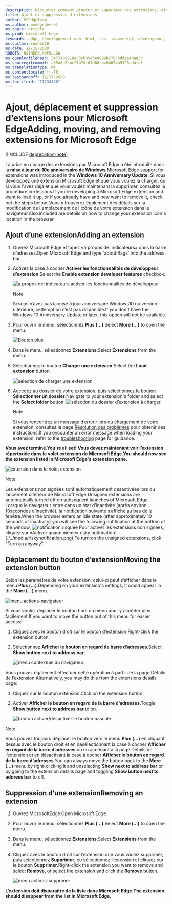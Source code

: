 ```yaml
---
description: Découvrez comment ajouter et supprimer des extensions, ainsi que déplacer le bouton d’une extension en regard de la barre d’adresses.
title: Ajout et suppression d’extensions
author: MSEdgeTeam
ms.author: msedgedevrel
ms.topic: article
ms.prod: microsoft-edge
keywords: edge, développement web, html, css, javascript, développeur, extension
ms.custom: seodec18
ms.date: 12/15/2020
ROBOTS: NOINDEX,NOFOLLOW
ms.openlocfilehash: 3473108918ec3cb3945e0999b27873ddea40aa5c
ms.sourcegitcommit: a35a6b5bbc21b7df61d08cbc6b074b5325ad4fef
ms.translationtype: MT
ms.contentlocale: fr-FR
ms.lasthandoff: 12/17/2020
ms.locfileid: "11233450"
---
```

# <span data-ttu-id="69c07-104">Ajout, déplacement et suppression d’extensions pour Microsoft Edge</span><span class="sxs-lookup"><span data-stu-id="69c07-104">Adding, moving, and removing extensions for Microsoft Edge</span></span>  

[!INCLUDE [deprecation-note](../includes/deprecation-note.md)]  

<span data-ttu-id="69c07-105">La prise en charge des extensions par Microsoft Edge a été introduite dans la **mise à jour du 10e anniversaire de Windows**.</span><span class="sxs-lookup"><span data-stu-id="69c07-105">Microsoft Edge support for extensions was introduced in the **Windows 10 Anniversary Update**.</span></span> <span data-ttu-id="69c07-106">Si vous développez une extension Microsoft Edge et que vous voulez la charger, ou si vous l'avez déjà et que vous voulez maintenant la supprimer, consultez la procédure ci-dessous.</span><span class="sxs-lookup"><span data-stu-id="69c07-106">If you're developing a Microsoft Edge extension and want to load it up, or if you already have and now want to remove it, check out the steps below.</span></span>
<span data-ttu-id="69c07-107">Vous y trouverez également des détails sur la modification de l'emplacement de l'icône de votre extension dans le navigateur.</span><span class="sxs-lookup"><span data-stu-id="69c07-107">Also included are details on how to change your extension icon's location in the browser.</span></span>

## <span data-ttu-id="69c07-108">Ajout d’une extension</span><span class="sxs-lookup"><span data-stu-id="69c07-108">Adding an extension</span></span>

1. <span data-ttu-id="69c07-109">Ouvrez Microsoft Edge et tapez «à propos de: indicateurs» dans la barre d’adresses.</span><span class="sxs-lookup"><span data-stu-id="69c07-109">Open Microsoft Edge and type 'about:flags' into the address bar.</span></span>

2. <span data-ttu-id="69c07-110">Activez la case à cocher **Activer les fonctionnalités de développeur d’extension**.</span><span class="sxs-lookup"><span data-stu-id="69c07-110">Select the **Enable extension developer features** checkbox.</span></span>

   ![à propos de: indicateurs activer les fonctionnalités de développeur](./../media/sideload-aboutflags.png)
   > [!NOTE]
   > <span data-ttu-id="69c07-112">Si vous n’avez pas la mise à jour anniversaire Windows10 ou version ultérieure, cette option n’est pas disponible.</span><span class="sxs-lookup"><span data-stu-id="69c07-112">If you don't have the Windows 10 Anniversary Update or later, this option will not be available.</span></span>

3. <span data-ttu-id="69c07-113">Pour ouvrir le menu, sélectionnez **Plus (...)**.</span><span class="sxs-lookup"><span data-stu-id="69c07-113">Select **More (...)** to open the menu.</span></span>

   ![Bouton plus](./../media/morebutton.png)  

4. <span data-ttu-id="69c07-115">Dans le menu, sélectionnez **Extensions**.</span><span class="sxs-lookup"><span data-stu-id="69c07-115">Select **Extensions** from the menu.</span></span>

5. <span data-ttu-id="69c07-116">Sélectionnez le bouton **Charger une extension**.</span><span class="sxs-lookup"><span data-stu-id="69c07-116">Select the **Load extension** button.</span></span>

   ![sélection de charger une extension](./../media/sideload-load-extension.png)

6. <span data-ttu-id="69c07-118">Accédez au dossier de votre extension, puis sélectionnez le bouton **Sélectionner un dossier**.</span><span class="sxs-lookup"><span data-stu-id="69c07-118">Navigate to your extension's folder and select the  **Select folder** button.</span></span>
   ![sélection du dossier d’extension à charger](./../media/sideload-select-extension.png)
   > [!NOTE]
   > <span data-ttu-id="69c07-120">Si vous rencontrez un message d’erreur lors du chargement de votre extension, consultez la page [Résolution des problèmes](./../troubleshooting.md) pour obtenir des instructions.</span><span class="sxs-lookup"><span data-stu-id="69c07-120">If you encounter an error message when loading your extension, refer to the [troubleshooting](./../troubleshooting.md) page for guidance.</span></span>


**<span data-ttu-id="69c07-121">Vous avez terminé.</span><span class="sxs-lookup"><span data-stu-id="69c07-121">You're all set!</span></span> <span data-ttu-id="69c07-122">Vous devez maintenant voir l’extension répertoriée dans le volet extension de Microsoft Edge.</span><span class="sxs-lookup"><span data-stu-id="69c07-122">You should now see the extension listed in Microsoft Edge's extension pane.</span></span>**

![extension dans le volet extension](./../media/sideload-extension-installed.png)

> [!NOTE]
> <span data-ttu-id="69c07-124">Les extensions non signées sont automatiquement désactivées lors du lancement ultérieur de Microsoft Edge.</span><span class="sxs-lookup"><span data-stu-id="69c07-124">Unsigned extensions are automatically turned off on subsequent launches of Microsoft Edge.</span></span> <span data-ttu-id="69c07-125">Lorsque le navigateur entre dans un état d’inactivité (après environ 10secondes d’inactivité), la notification suivante s’affiche au bas de la fenêtre.</span><span class="sxs-lookup"><span data-stu-id="69c07-125">When the browser enters an idle state (after approximately 10 seconds of inactivity) you will see the following notification at the bottom of the window.</span></span> ![<span data-ttu-id="69c07-126">notification risquée](./../media/riskynotification.png) Pour activer les extensions non signées, cliquez sur «Activer quand même».</span><span class="sxs-lookup"><span data-stu-id="69c07-126">risky notification](./../media/riskynotification.png) To turn on the unsigned extensions, click "Turn on anyway".</span></span>



## <span data-ttu-id="69c07-127">Déplacement du bouton d’extension</span><span class="sxs-lookup"><span data-stu-id="69c07-127">Moving the extension button</span></span>
<span data-ttu-id="69c07-128">Selon les paramètres de votre extension, celui-ci peut s’afficher dans le menu **Plus (...)**.</span><span class="sxs-lookup"><span data-stu-id="69c07-128">Depending on your extension's settings, it could appear in the **More (...)** menu.</span></span>

   ![menu actions-navigateur](./../media/browseraction.png)  


<span data-ttu-id="69c07-130">Si vous voulez déplacer le bouton hors du menu pour y accéder plus facilement:</span><span class="sxs-lookup"><span data-stu-id="69c07-130">If you want to move the button out of this menu for easier access:</span></span>

1. <span data-ttu-id="69c07-131">Cliquez avec le bouton droit sur le bouton d’extension.</span><span class="sxs-lookup"><span data-stu-id="69c07-131">Right-click the extension button.</span></span>

2. <span data-ttu-id="69c07-132">Sélectionnez **Afficher le bouton en regard de barre d’adresses**.</span><span class="sxs-lookup"><span data-stu-id="69c07-132">Select **Show button next to address bar**.</span></span>

   ![menu contextuel du navigateur](./../media/browseraction_contextmenu.png)  

<span data-ttu-id="69c07-134">Vous pouvez également effectuer cette opération à partir de la page Détails de l’extension:</span><span class="sxs-lookup"><span data-stu-id="69c07-134">Alternatively, you may do this from the extensions details page:</span></span>

1. <span data-ttu-id="69c07-135">Cliquez sur le bouton extension.</span><span class="sxs-lookup"><span data-stu-id="69c07-135">Click on the extension button.</span></span>
2. <span data-ttu-id="69c07-136">Activer **Afficher le bouton en regard de la barre d’adresses**.</span><span class="sxs-lookup"><span data-stu-id="69c07-136">Toggle **Show button next to address bar** to on.</span></span>

   ![bouton activer/désactiver le bouton bascule](./../media/show-button-toggle.png)

> [!NOTE]
> <span data-ttu-id="69c07-138">Vous pouvez toujours déplacer le bouton vers le menu **Plus (...)** en cliquant dessus avec le bouton droit et en désélectionnant la case à cocher **Afficher en regard de la barre d’adresses** ou en accédant à la page Détails de l’extension et en désactivant la case à cocher **Afficher le bouton en regard de la barre d’adresses**.</span><span class="sxs-lookup"><span data-stu-id="69c07-138">You can always move the button back to the **More (...)** menu by right-clicking it and unselecting **Show next to address bar** or by going to the extension details page and toggling **Show button next to address bar** to off.</span></span>


## <span data-ttu-id="69c07-139">Suppression d’une extension</span><span class="sxs-lookup"><span data-stu-id="69c07-139">Removing an extension</span></span>

1. <span data-ttu-id="69c07-140">Ouvrez MicrosoftEdge.</span><span class="sxs-lookup"><span data-stu-id="69c07-140">Open Microsoft Edge.</span></span>

2. <span data-ttu-id="69c07-141">Pour ouvrir le menu, sélectionnez **Plus (...)**.</span><span class="sxs-lookup"><span data-stu-id="69c07-141">Select **More (...)** to open the menu.</span></span>

3. <span data-ttu-id="69c07-142">Dans le menu, sélectionnez **Extensions**.</span><span class="sxs-lookup"><span data-stu-id="69c07-142">Select **Extensions** from the menu.</span></span>

4. <span data-ttu-id="69c07-143">Cliquez avec le bouton droit sur l’extension que vous voulez supprimer, puis sélectionnez **Supprimer**, ou sélectionnez l’extension et cliquez sur le bouton **Supprimer**.</span><span class="sxs-lookup"><span data-stu-id="69c07-143">Right-click the extension you want to remove and select **Remove**, or select the extension and click the **Remove** button.</span></span>

   ![menu actions-supprimer](./../media/remove.png)  

**<span data-ttu-id="69c07-145">L’extension doit disparaître de la liste dans Microsoft Edge.</span><span class="sxs-lookup"><span data-stu-id="69c07-145">The extension should disappear from the list in Microsoft Edge.</span></span>**

